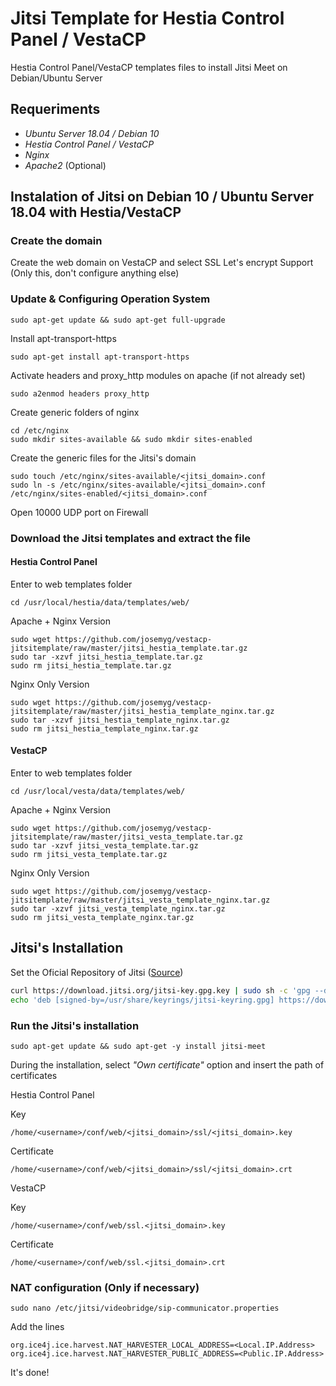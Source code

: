 # Jitsi Template for Hestia Control Panel / VestaCP

Hestia Control Panel/VestaCP templates files to install Jitsi Meet on Debian/Ubuntu Server

## Requeriments

* *Ubuntu Server 18.04 / Debian 10*
* *Hestia Control Panel / VestaCP*
* *Nginx*
* *Apache2* (Optional)


## Instalation of Jitsi on Debian 10 / Ubuntu Server 18.04 with Hestia/VestaCP

### Create the domain

Create the web domain on VestaCP and select SSL Let's encrypt Support (Only this, don't configure anything else)

### Update & Configuring Operation System

`sudo apt-get update && sudo apt-get full-upgrade`

Install apt-transport-https

`sudo apt-get install apt-transport-https`

Activate headers and proxy_http modules on apache (if not already set)

`sudo a2enmod headers proxy_http`

Create generic folders of nginx

`cd /etc/nginx`  
`sudo mkdir sites-available && sudo mkdir sites-enabled`

Create the generic files for the Jitsi's domain

`sudo touch /etc/nginx/sites-available/<jitsi_domain>.conf`  
`sudo ln -s /etc/nginx/sites-available/<jitsi_domain>.conf /etc/nginx/sites-enabled/<jitsi_domain>.conf`

Open 10000 UDP port on Firewall

### Download the Jitsi templates and extract the file

#### Hestia Control Panel

Enter to web templates folder

`cd /usr/local/hestia/data/templates/web/`

Apache + Nginx Version 

`sudo wget https://github.com/josemyg/vestacp-jitsitemplate/raw/master/jitsi_hestia_template.tar.gz`  
`sudo tar -xzvf jitsi_hestia_template.tar.gz`  
`sudo rm jitsi_hestia_template.tar.gz`

Nginx Only Version

`sudo wget https://github.com/josemyg/vestacp-jitsitemplate/raw/master/jitsi_hestia_template_nginx.tar.gz`  
`sudo tar -xzvf jitsi_hestia_template_nginx.tar.gz`  
`sudo rm jitsi_hestia_template_nginx.tar.gz`

#### VestaCP

Enter to web templates folder

`cd /usr/local/vesta/data/templates/web/`

Apache + Nginx Version 

`sudo wget https://github.com/josemyg/vestacp-jitsitemplate/raw/master/jitsi_vesta_template.tar.gz`  
`sudo tar -xzvf jitsi_vesta_template.tar.gz`  
`sudo rm jitsi_vesta_template.tar.gz`

Nginx Only Version

`sudo wget https://github.com/josemyg/vestacp-jitsitemplate/raw/master/jitsi_vesta_template_nginx.tar.gz`  
`sudo tar -xzvf jitsi_vesta_template_nginx.tar.gz`  
`sudo rm jitsi_vesta_template_nginx.tar.gz`

## Jitsi's Installation

Set the Oficial Repository of Jitsi ([Source](https://jitsi.github.io/handbook/docs/devops-guide/devops-guide-quickstart#add-the-jitsi-package-repository))

```sh
curl https://download.jitsi.org/jitsi-key.gpg.key | sudo sh -c 'gpg --dearmor > /usr/share/keyrings/jitsi-keyring.gpg'
echo 'deb [signed-by=/usr/share/keyrings/jitsi-keyring.gpg] https://download.jitsi.org stable/' | sudo tee /etc/apt/sources.list.d/jitsi-stable.list > /dev/null
```

### Run the Jitsi's installation

`sudo apt-get update && sudo apt-get -y install jitsi-meet`

During the installation, select *"Own certificate"* option and insert the path of certificates

Hestia Control Panel

Key

`/home/<username>/conf/web/<jitsi_domain>/ssl/<jitsi_domain>.key`

Certificate

`/home/<username>/conf/web/<jitsi_domain>/ssl/<jitsi_domain>.crt`

VestaCP

Key

`/home/<username>/conf/web/ssl.<jitsi_domain>.key`

Certificate

`/home/<username>/conf/web/ssl.<jitsi_domain>.crt`

### NAT configuration (Only if necessary)

`sudo nano /etc/jitsi/videobridge/sip-communicator.properties`

Add the lines

`org.ice4j.ice.harvest.NAT_HARVESTER_LOCAL_ADDRESS=<Local.IP.Address>`  
`org.ice4j.ice.harvest.NAT_HARVESTER_PUBLIC_ADDRESS=<Public.IP.Address>`

It's done!